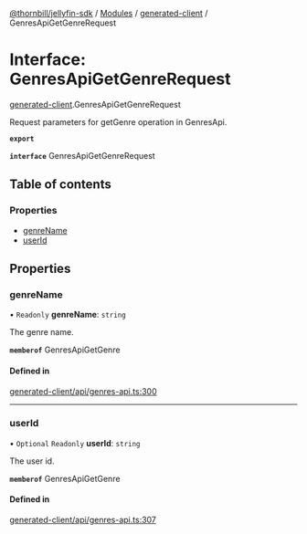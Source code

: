 [@thornbill/jellyfin-sdk](../README.md) / [Modules](../modules.md) / [generated-client](../modules/generated_client.md) / GenresApiGetGenreRequest

# Interface: GenresApiGetGenreRequest

[generated-client](../modules/generated_client.md).GenresApiGetGenreRequest

Request parameters for getGenre operation in GenresApi.

**`export`**

**`interface`** GenresApiGetGenreRequest

## Table of contents

### Properties

- [genreName](generated_client.GenresApiGetGenreRequest.md#genrename)
- [userId](generated_client.GenresApiGetGenreRequest.md#userid)

## Properties

### genreName

• `Readonly` **genreName**: `string`

The genre name.

**`memberof`** GenresApiGetGenre

#### Defined in

[generated-client/api/genres-api.ts:300](https://github.com/thornbill/jellyfin-sdk-typescript/blob/21a118e/src/generated-client/api/genres-api.ts#L300)

___

### userId

• `Optional` `Readonly` **userId**: `string`

The user id.

**`memberof`** GenresApiGetGenre

#### Defined in

[generated-client/api/genres-api.ts:307](https://github.com/thornbill/jellyfin-sdk-typescript/blob/21a118e/src/generated-client/api/genres-api.ts#L307)
